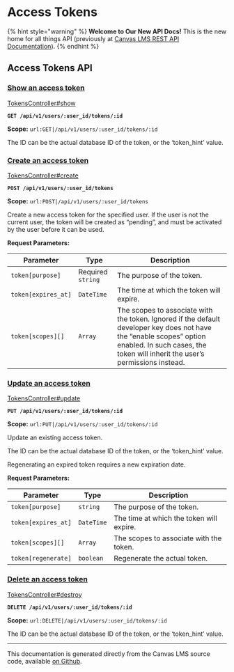 # Access Tokens

{% hint style="warning" %}
**Welcome to Our New API Docs!** This is the new home for all things API (previously at [Canvas LMS REST API Documentation](https://api.instructure.com)).
{% endhint %}

## Access Tokens API

### [Show an access token](#method.tokens.show) <a href="#method.tokens.show" id="method.tokens.show"></a>

[TokensController#show](https://github.com/instructure/canvas-lms/blob/master/app/controllers/tokens_controller.rb)

**`GET /api/v1/users/:user_id/tokens/:id`**

**Scope:** `url:GET|/api/v1/users/:user_id/tokens/:id`

The ID can be the actual database ID of the token, or the ‘token\_hint’ value.

### [Create an access token](#method.tokens.create) <a href="#method.tokens.create" id="method.tokens.create"></a>

[TokensController#create](https://github.com/instructure/canvas-lms/blob/master/app/controllers/tokens_controller.rb)

**`POST /api/v1/users/:user_id/tokens`**

**Scope:** `url:POST|/api/v1/users/:user_id/tokens`

Create a new access token for the specified user. If the user is not the current user, the token will be created as “pending”, and must be activated by the user before it can be used.

**Request Parameters:**

| Parameter           | Type              | Description                                                                                                                                                                                          |
| ------------------- | ----------------- | ---------------------------------------------------------------------------------------------------------------------------------------------------------------------------------------------------- |
| `token[purpose]`    | Required `string` | The purpose of the token.                                                                                                                                                                            |
| `token[expires_at]` | `DateTime`        | The time at which the token will expire.                                                                                                                                                             |
| `token[scopes][]`   | `Array`           | The scopes to associate with the token. Ignored if the default developer key does not have the “enable scopes” option enabled. In such cases, the token will inherit the user’s permissions instead. |

### [Update an access token](#method.tokens.update) <a href="#method.tokens.update" id="method.tokens.update"></a>

[TokensController#update](https://github.com/instructure/canvas-lms/blob/master/app/controllers/tokens_controller.rb)

**`PUT /api/v1/users/:user_id/tokens/:id`**

**Scope:** `url:PUT|/api/v1/users/:user_id/tokens/:id`

Update an existing access token.

The ID can be the actual database ID of the token, or the ‘token\_hint’ value.

Regenerating an expired token requires a new expiration date.

**Request Parameters:**

| Parameter           | Type       | Description                              |
| ------------------- | ---------- | ---------------------------------------- |
| `token[purpose]`    | `string`   | The purpose of the token.                |
| `token[expires_at]` | `DateTime` | The time at which the token will expire. |
| `token[scopes][]`   | `Array`    | The scopes to associate with the token.  |
| `token[regenerate]` | `boolean`  | Regenerate the actual token.             |

### [Delete an access token](#method.tokens.destroy) <a href="#method.tokens.destroy" id="method.tokens.destroy"></a>

[TokensController#destroy](https://github.com/instructure/canvas-lms/blob/master/app/controllers/tokens_controller.rb)

**`DELETE /api/v1/users/:user_id/tokens/:id`**

**Scope:** `url:DELETE|/api/v1/users/:user_id/tokens/:id`

The ID can be the actual database ID of the token, or the ‘token\_hint’ value.

***

This documentation is generated directly from the Canvas LMS source code, available [on Github](https://github.com/instructure/canvas-lms).
